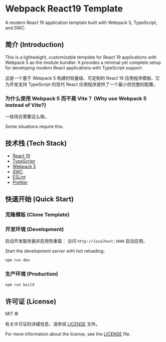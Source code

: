 # Webpack React19 Template

A modern React 19 application template built with Webpack 5, TypeScript, and SWC.

## 简介 (Introduction)

This is a lightweight, customizable template for React 19 applications with Webpack 5 as the module bundler. It provides a minimal yet complete setup for developing modern React applications with TypeScript support.

这是一个基于 Webpack 5 构建的轻量级、可定制的 React 19 应用程序模板。它为开发支持 TypeScript 的现代 React 应用程序提供了一个最小但完整的配置。

### 为什么使用 Webpack 5 而不是 Vite？ (Why use Webpack 5 instead of Vite?)

一些场合需要这么做。

Some situations require this.

## 技术栈 (Tech Stack)

- [React 19](https://reactjs.org/)
- [TypeScript](https://www.typescriptlang.org/)
- [Webpack 5](https://webpack.js.org/)
- [SWC](https://swc.rs/)
- [ESLint](https://eslint.org/)
- [Prettier](https://prettier.io/)

## 快速开始 (Quick Start)

### 克隆模板 (Clone Template)

### 开发环境 (Development)

启动开发服务器并启用热重载：
访问 `http://localhost:3000` 启动应用。

Start the development server with hot reloading:

```bash
npm run dev
```

### 生产环境 (Production)

```bash
npm run build
```

## 许可证 (License)

MIT ©

有关许可证的详细信息，请参阅 [LICENSE](LICENSE) 文件。

For more information about the license, see the [LICENSE](LICENSE) file.
